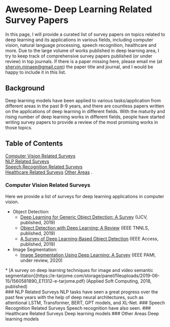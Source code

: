 # Awesome- Deep Learning Related Survey Papers

In this page, I will provide a curated list of survey papers on topics related to deep learning and its applications in various fields, including computer vision, natural language processing, speech recognition, healthcare and more. 
Due to the large volume of works published in deep learning area, I try to keep track of comprehensive survey papers published (or under review) in top journals. 
If there is a paper missing here, please email me (at shervin.minaee@gmail.com) the paper title and journal, and I would be happy to include it in this list.

## Background

Deep learning models have been applied to various tasks/application from different areas in the past 8-9 years, and there are countless papers written on the applications of deep learning in different fields. 
With the maturity and rising number of deep learning works in different fields, people have started writing survey papers to provide a review of the most promising works in those topics.


## Table of Contents  
[Computer Vision Related Surveys](#CV)  
[NLP Related Surveys](#NLP)  
[Speech Recognition Related Surveys](#SR)  
[Healthcare Related Surveys](#HC)
[Other Areas](#other)
.
<a name="CV"/>
### Computer Vision Related Surveys
Here we provide a list of surveys for deep learning applications in computer vision. <br/>
* Object Detection:  <br/>
  * [Deep Learning for Generic Object Detection: A Survey](https://arxiv.org/pdf/1809.02165.pdf) (IJCV, published, 2019) <br/>
  * [Object Detection with Deep Learning: A Review](https://arxiv.org/pdf/1807.05511.pdf) (IEEE TNNLS, published, 2019) <br/>
  * [A Survey of Deep Learning-Based Object Detection](https://ieeexplore.ieee.org/stamp/stamp.jsp?arnumber=8825470) (IEEE Access, published, 2019)<br/>
* Image Segmentation: <br/>
  * [Image Segmentation Using Deep Learning: A Survey](https://arxiv.org/pdf/2001.05566.pdf) (IEEE PAMI, under review, 2020) <br/>
<a name="NLP"/>
  * [A survey on deep learning techniques for image and video semantic segmentation](https://e-tarjome.com/storage/panel/fileuploads/2019-06-15/1560581890_E11312-e-tarjome.pdf) (Applied Soft Computing, 2018, published) <br/>
### NLP Related Surveys
NLP tasks have seen a great progress over the past few years with the help of deep neural architectures, such as attentional LSTM, Transformer, BERT, GPT models, and XL-Net.
<a name="SR"/>
### Speech Recognition Related Surveys
Speech recognition have also seen.
<a name="HC"/>
### Healthcare Related Surveys
Deep learning models 
<a name="HC"/>
### Other Areas
Deep learning models 
